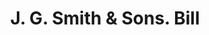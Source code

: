 ---
doi: 10.7916/D8960VR3
date_other: '1905'
date_other_textual: '1905'
form: printed ephemera
genre:
- Invoices
name:
- J. G. Smith & Sons
object_in_context_url: https://biggert.cul.columbia.edu/items/view/ave_biggert_01830
subject_hierarchical_geographic:
- Barnesville, Georgia, United States
subject_name:
- J. G. Smith & Sons
title: J. G. Smith & Sons. Bill
sort_title: J. G. Smith & Sons. Bill
call_number: ave_biggert_01830
coordinates:
- 33.05305555555555,-84.15611111111112
pid: ave_biggert_01830
identifiers: ave_biggert_01830
thumbnail: https://derivativo-3.library.columbia.edu/iiif/2/ldpd:490659/full/!256,256/0/native.jpg
permalink: /biggert/ave_biggert_01830/
layout: iiif-image-page
---